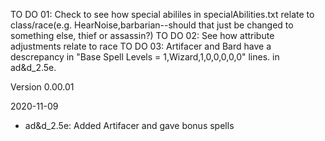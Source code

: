 TO DO 01: Check to see how special abililes in specialAbilities.txt relate to class/race(e.g. HearNoise,barbarian--should that just be changed to something else, thief or assassin?)
TO DO 02: See how attribute adjustments relate to race
TO DO 03: Artifacer and Bard have a descrepancy in "Base Spell Levels = 1,Wizard,1,0,0,0,0,0" lines. in ad&d_2.5e.
 

Version 0.00.01

2020-11-09

- ad&d_2.5e: Added Artifacer and gave bonus spells
